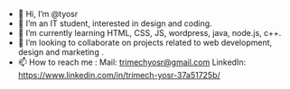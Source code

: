- 👋 Hi, I’m @tyosr
- 👀 I’m an IT student, interested in design and coding.
- 🌱 I’m currently learning HTML, CSS, JS, wordpress, java, node.js, c++.
- 💞️ I’m looking to collaborate on projects related to web development, design and marketing .
- 📫 How to reach me :
      Mail: trimechyosr@gmail.com
      LinkedIn: https://www.linkedin.com/in/trimech-yosr-37a51725b/

<!---
tyosr/tyosr is a ✨ special ✨ repository because its `README.md` (this file) appears on your GitHub profile.
You can click the Preview link to take a look at your changes.
--->
